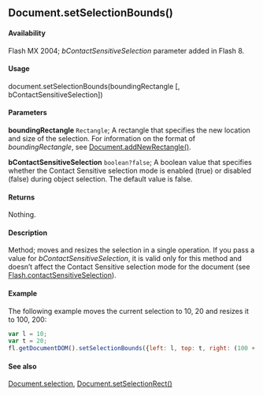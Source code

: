## Document.setSelectionBounds()

#### Availability

Flash MX 2004; *bContactSensitiveSelection* parameter added in Flash 8.

#### Usage

document.setSelectionBounds(boundingRectangle [, bContactSensitiveSelection])

#### Parameters

**boundingRectangle** `Rectangle`; A rectangle that specifies the new location and size of the selection. For information on the format of *boundingRectangle*, see [Document.addNewRectangle()](../Document_object/Document10.md).

**bContactSensitiveSelection** `boolean?false`; A boolean value that specifies whether the Contact Sensitive selection mode is enabled (true) or disabled (false) during object selection. The default value is false.

#### Returns

Nothing.

#### Description

Method; moves and resizes the selection in a single operation.
If you pass a value for *bContactSensitiveSelection*, it is valid only for this method and doesn’t affect the Contact Sensitive selection mode for the document (see [Flash.contactSensitiveSelection](../Flash_object/Flash14.md)).

#### Example

The following example moves the current selection to 10, 20 and resizes it to 100, 200:

```javascript
var l = 10;
var t = 20;
fl.getDocumentDOM().setSelectionBounds({left: l, top: t, right: (100 + l), bottom: (200 + t)});
```

#### See also

[Document.selection](../Document_object/Document430.md), [Document.setSelectionRect()](../Document_object/Document9689.md)
